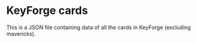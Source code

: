 # KeyForge cards

This is a JSON file containing data of all the cards in KeyForge (excluding mavericks).

